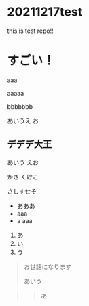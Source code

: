 # 20211217test
this is test repo!!
# すごい！ 

aaa

aaaaa

bbbbbbb

あいうえ
お

## デデデ大王
あいう
えお

かき
くけこ

さしすせそ
- あああ 
- aaa
-  a
aaa
1. あ
1. い
1. う

>お世話になります
>
>あいう

>>あ

